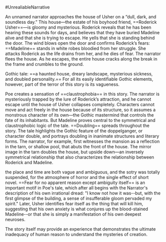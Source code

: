 #UnrealiableNarrative 





An unnamed narrator approaches the house of Usher on a “dull, dark, and soundless day.” This house—the estate of his boyhood friend, ==Roderick Usher==—is gloomy and mysterious.
Roderick reveals that he has been hearing these sounds for days, and believes that they have buried Madeline alive and that she is trying to escape. He yells that she is standing behind the door. The wind blows open the door and confirms Roderick’s fears: ==Madeline== stands in white robes bloodied from her struggle. She attacks Roderick as the life drains from her, and he dies of fear. The narrator flees the house. As he escapes, the entire house cracks along the break in the frame and crumbles to the ground.

Gothic tale: ==a haunted house, dreary landscape, mysterious sickness, and doubled personality.== For all its easily identifiable Gothic elements, however, part of the terror of this story is its vagueness.

Poe creates a sensation of ==claustrophobia== in this story. The narrator is mysteriously trapped by the lure of Roderick’s attraction, and he cannot escape until the house of Usher collapses completely. Characters cannot move and act freely in the house because of its structure, so it assumes a monstrous character of its own—the Gothic mastermind that controls the fate of its inhabitants.
But Madeline proves central to the symmetrical and claustrophobic logic of the tale.
==Doubling== spreads throughout the story. The tale highlights the Gothic feature of the doppelganger, or character double, and portrays doubling in inanimate structures and literary forms. The narrator, for example, first witnesses the mansion as a reflection in the tarn, or shallow pool, that abuts the front of the house. The mirror image in the tarn doubles the house, but upside down—an inversely symmetrical relationship that also characterizes the relationship between Roderick and Madeline.

the place and time are both vague and ambiguous, and the sotry was totally suspended, for the atmosphere of horror and the single effect of short novel.
==Fear for no apparent reason except ambiguity itself== is an important motif in Poe's tale, which after all begins with the Narrator's description of his own irrational dread: "I know not how it was--but, with the first glimpse of the building, a sense of insufferable gloom pervaded my spirit." Later, Usher identifies fear itself as the thing that will kill him, suggesting that his own anxiety is what conjures up the blood-stained Madeline--or that she is simply a manifestation of his own deepest neuroses.


The story itself may provide an experience that demonstrates the ultimate inadequacy of human reason to understand the mysteries of creation.